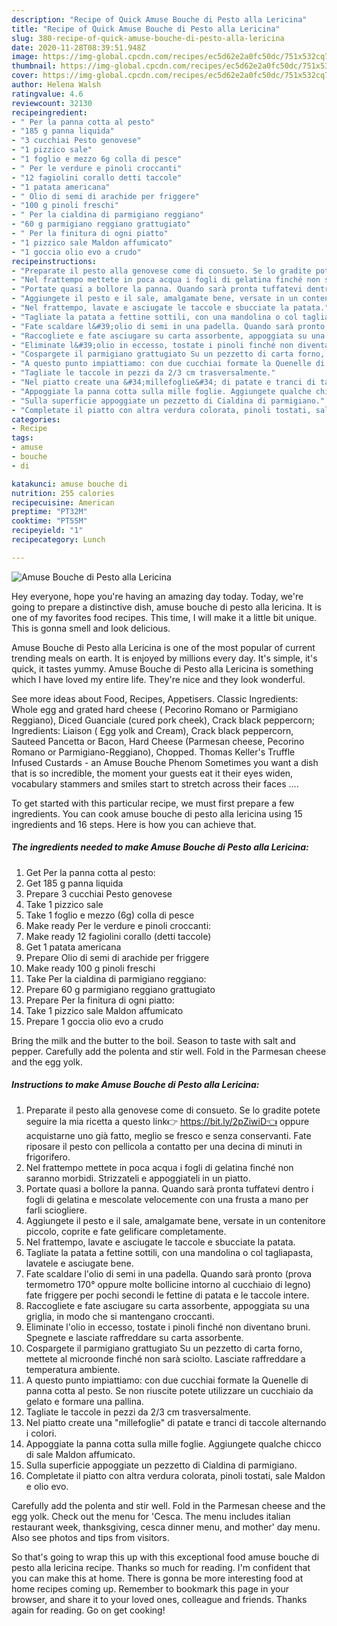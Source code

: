 ```yaml
---
description: "Recipe of Quick Amuse Bouche di Pesto alla Lericina"
title: "Recipe of Quick Amuse Bouche di Pesto alla Lericina"
slug: 380-recipe-of-quick-amuse-bouche-di-pesto-alla-lericina
date: 2020-11-28T08:39:51.948Z
image: https://img-global.cpcdn.com/recipes/ec5d62e2a0fc50dc/751x532cq70/amuse-bouche-di-pesto-alla-lericina-recipe-main-photo.jpg
thumbnail: https://img-global.cpcdn.com/recipes/ec5d62e2a0fc50dc/751x532cq70/amuse-bouche-di-pesto-alla-lericina-recipe-main-photo.jpg
cover: https://img-global.cpcdn.com/recipes/ec5d62e2a0fc50dc/751x532cq70/amuse-bouche-di-pesto-alla-lericina-recipe-main-photo.jpg
author: Helena Walsh
ratingvalue: 4.6
reviewcount: 32130
recipeingredient:
- " Per la panna cotta al pesto"
- "185 g panna liquida"
- "3 cucchiai Pesto genovese"
- "1 pizzico sale"
- "1 foglio e mezzo 6g colla di pesce"
- " Per le verdure e pinoli croccanti"
- "12 fagiolini corallo detti taccole"
- "1 patata americana"
- " Olio di semi di arachide per friggere"
- "100 g pinoli freschi"
- " Per la cialdina di parmigiano reggiano"
- "60 g parmigiano reggiano grattugiato"
- " Per la finitura di ogni piatto"
- "1 pizzico sale Maldon affumicato"
- "1 goccia olio evo a crudo"
recipeinstructions:
- "Preparate il pesto alla genovese come di consueto. Se lo gradite potete seguire la mia ricetta a questo link👉 https://bit.ly/2pZiwiD👈 oppure acquistarne uno già fatto, meglio se fresco e senza conservanti. Fate riposare il pesto con pellicola a contatto per una decina di minuti in frigorifero."
- "Nel frattempo mettete in poca acqua i fogli di gelatina finché non saranno morbidi. Strizzateli e appoggiateli in un piatto."
- "Portate quasi a bollore la panna. Quando sarà pronta tuffatevi dentro i fogli di gelatina e mescolate velocemente con una frusta a mano per farli sciogliere."
- "Aggiungete il pesto e il sale, amalgamate bene, versate in un contenitore piccolo, coprite e fate gelificare completamente."
- "Nel frattempo, lavate e asciugate le taccole e sbucciate la patata."
- "Tagliate la patata a fettine sottili, con una mandolina o col tagliapasta, lavatele e asciugate bene."
- "Fate scaldare l&#39;olio di semi in una padella. Quando sarà pronto (prova termometro 170° oppure molte bollicine intorno al cucchiaio di legno) fate friggere per pochi secondi le fettine di patata e le taccole intere."
- "Raccogliete e fate asciugare su carta assorbente, appoggiata su una griglia, in modo che si mantengano croccanti."
- "Eliminate l&#39;olio in eccesso, tostate i pinoli finché non diventano bruni. Spegnete e lasciate raffreddare su carta assorbente."
- "Cospargete il parmigiano grattugiato Su un pezzetto di carta forno, mettete al microonde finché non sarà sciolto. Lasciate raffreddare a temperatura ambiente."
- "A questo punto impiattiamo: con due cucchiai formate la Quenelle di panna cotta al pesto. Se non riuscite potete utilizzare un cucchiaio da gelato e formare una pallina."
- "Tagliate le taccole in pezzi da 2/3 cm trasversalmente."
- "Nel piatto create una &#34;millefoglie&#34; di patate e tranci di taccole alternando i colori."
- "Appoggiate la panna cotta sulla mille foglie. Aggiungete qualche chicco di sale Maldon affumicato."
- "Sulla superficie appoggiate un pezzetto di Cialdina di parmigiano."
- "Completate il piatto con altra verdura colorata, pinoli tostati, sale Maldon e olio evo."
categories:
- Recipe
tags:
- amuse
- bouche
- di

katakunci: amuse bouche di 
nutrition: 255 calories
recipecuisine: American
preptime: "PT32M"
cooktime: "PT55M"
recipeyield: "1"
recipecategory: Lunch

---
```



![Amuse Bouche di Pesto alla Lericina](https://img-global.cpcdn.com/recipes/ec5d62e2a0fc50dc/751x532cq70/amuse-bouche-di-pesto-alla-lericina-recipe-main-photo.jpg)

Hey everyone, hope you're having an amazing day today. Today, we're going to prepare a distinctive dish, amuse bouche di pesto alla lericina. It is one of my favorites food recipes. This time, I will make it a little bit unique. This is gonna smell and look delicious.

Amuse Bouche di Pesto alla Lericina is one of the most popular of current trending meals on earth. It is enjoyed by millions every day. It's simple, it's quick, it tastes yummy. Amuse Bouche di Pesto alla Lericina is something which I have loved my entire life. They're nice and they look wonderful.

See more ideas about Food, Recipes, Appetisers. Classic Ingredients: Whole egg and grated hard cheese ( Pecorino Romano or Parmigiano Reggiano), Diced Guanciale (cured pork cheek), Crack black peppercorn; Ingredients: Liaison ( Egg yolk and Cream), Crack black peppercorn, Sauteed Pancetta or Bacon, Hard Cheese (Parmesan cheese, Pecorino Romano or Parmigiano-Reggiano), Chopped. Thomas Keller&#39;s Truffle Infused Custards - an Amuse Bouche Phenom Sometimes you want a dish that is so incredible, the moment your guests eat it their eyes widen, vocabulary stammers and smiles start to stretch across their faces ….


To get started with this particular recipe, we must first prepare a few ingredients. You can cook amuse bouche di pesto alla lericina using 15 ingredients and 16 steps. Here is how you can achieve that.

<!--inarticleads1-->

##### The ingredients needed to make Amuse Bouche di Pesto alla Lericina:

1. Get  Per la panna cotta al pesto:
1. Get 185 g panna liquida
1. Prepare 3 cucchiai Pesto genovese
1. Take 1 pizzico sale
1. Take 1 foglio e mezzo (6g) colla di pesce
1. Make ready  Per le verdure e pinoli croccanti:
1. Make ready 12 fagiolini corallo (detti taccole)
1. Get 1 patata americana
1. Prepare  Olio di semi di arachide per friggere
1. Make ready 100 g pinoli freschi
1. Take  Per la cialdina di parmigiano reggiano:
1. Prepare 60 g parmigiano reggiano grattugiato
1. Prepare  Per la finitura di ogni piatto:
1. Take 1 pizzico sale Maldon affumicato
1. Prepare 1 goccia olio evo a crudo


Bring the milk and the butter to the boil. Season to taste with salt and pepper. Carefully add the polenta and stir well. Fold in the Parmesan cheese and the egg yolk. 

<!--inarticleads2-->

##### Instructions to make Amuse Bouche di Pesto alla Lericina:

1. Preparate il pesto alla genovese come di consueto. Se lo gradite potete seguire la mia ricetta a questo link👉 https://bit.ly/2pZiwiD👈 oppure acquistarne uno già fatto, meglio se fresco e senza conservanti. Fate riposare il pesto con pellicola a contatto per una decina di minuti in frigorifero.
1. Nel frattempo mettete in poca acqua i fogli di gelatina finché non saranno morbidi. Strizzateli e appoggiateli in un piatto.
1. Portate quasi a bollore la panna. Quando sarà pronta tuffatevi dentro i fogli di gelatina e mescolate velocemente con una frusta a mano per farli sciogliere.
1. Aggiungete il pesto e il sale, amalgamate bene, versate in un contenitore piccolo, coprite e fate gelificare completamente.
1. Nel frattempo, lavate e asciugate le taccole e sbucciate la patata.
1. Tagliate la patata a fettine sottili, con una mandolina o col tagliapasta, lavatele e asciugate bene.
1. Fate scaldare l&#39;olio di semi in una padella. Quando sarà pronto (prova termometro 170° oppure molte bollicine intorno al cucchiaio di legno) fate friggere per pochi secondi le fettine di patata e le taccole intere.
1. Raccogliete e fate asciugare su carta assorbente, appoggiata su una griglia, in modo che si mantengano croccanti.
1. Eliminate l&#39;olio in eccesso, tostate i pinoli finché non diventano bruni. Spegnete e lasciate raffreddare su carta assorbente.
1. Cospargete il parmigiano grattugiato Su un pezzetto di carta forno, mettete al microonde finché non sarà sciolto. Lasciate raffreddare a temperatura ambiente.
1. A questo punto impiattiamo: con due cucchiai formate la Quenelle di panna cotta al pesto. Se non riuscite potete utilizzare un cucchiaio da gelato e formare una pallina.
1. Tagliate le taccole in pezzi da 2/3 cm trasversalmente.
1. Nel piatto create una &#34;millefoglie&#34; di patate e tranci di taccole alternando i colori.
1. Appoggiate la panna cotta sulla mille foglie. Aggiungete qualche chicco di sale Maldon affumicato.
1. Sulla superficie appoggiate un pezzetto di Cialdina di parmigiano.
1. Completate il piatto con altra verdura colorata, pinoli tostati, sale Maldon e olio evo.


Carefully add the polenta and stir well. Fold in the Parmesan cheese and the egg yolk. Check out the menu for &#39;Cesca. The menu includes italian restaurant week, thanksgiving, cesca dinner menu, and mother&#39; day menu. Also see photos and tips from visitors. 

So that's going to wrap this up with this exceptional food amuse bouche di pesto alla lericina recipe. Thanks so much for reading. I'm confident that you can make this at home. There is gonna be more interesting food at home recipes coming up. Remember to bookmark this page in your browser, and share it to your loved ones, colleague and friends. Thanks again for reading. Go on get cooking!
